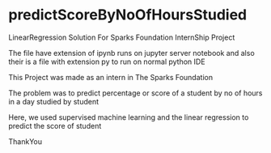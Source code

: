 # predictScoreByNoOfHoursStudied
LinearRegression Solution For Sparks Foundation InternShip Project

The file have extension of ipynb runs on jupyter server notebook and also their is a file with extension py to run on normal python IDE

This Project was made as an intern in The Sparks Foundation

The problem was to predict percentage or score of a student by no of hours in a day studied by student 

Here, we used supervised machine learning and the linear regression to predict the score of student 

ThankYou
